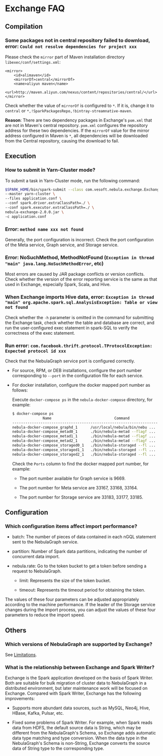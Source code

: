 # Exchange FAQ

## Compilation

### Some packages not in central repository failed to download, error: `Could not resolve dependencies for project xxx`

Please check the `mirror` part of Maven installation directory `libexec/conf/settings.xml`:

```text
<mirror>
    <id>alimaven</id>
    <mirrorOf>central</mirrorOf>
    <name>aliyun maven</name>
    <url>http://maven.aliyun.com/nexus/content/repositories/central/</url>
</mirror>
```

Check whether the value of `mirrorOf` is configured to `*`. If it is, change it to `central` or `*,!SparkPackagesRepo,!bintray-streamnative-maven`.

**Reason**: There are two dependency packages in Exchange's `pom.xml` that are not in Maven's central repository. `pom.xml` configures the repository address for these two dependencies. If the `mirrorOf` value for the mirror address configured in Maven is `*`, all dependencies will be downloaded from the Central repository, causing the download to fail.

## Execution

### How to submit in Yarn-Cluster mode?

To submit a task in Yarn-Cluster mode, run the following command:

```bash
$SPARK_HOME/bin/spark-submit --class com.vesoft.nebula.exchange.Exchange \
--master yarn-cluster \
--files application.conf \
--conf spark.driver.extraClassPath=./ \
--conf spark.executor.extraClassPath=./ \
nebula-exchange-2.0.0.jar \
-c application.conf
```

### Error: `method name xxx not found`

Generally, the port configuration is incorrect. Check the port configuration of the Meta service, Graph service, and Storage service.

### Error: NoSuchMethod, MethodNotFound (`Exception in thread "main" java.lang.NoSuchMethodError`, etc)

Most errors are caused by JAR package conflicts or version conflicts. Check whether the version of the error reporting service is the same as that used in Exchange, especially Spark, Scala, and Hive.

### When Exchange imports Hive data, error: `Exception in thread "main" org.apache.spark.sql.AnalysisException: Table or view not found`

Check whether the `-h` parameter is omitted in the command for submitting the Exchange task, check whether the table and database are correct, and run the user-configured exec statement in spark-SQL to verify the correctness of the exec statement.

### Run error: `com.facebook.thrift.protocol.TProtocolException: Expected protocol id xxx`

Check that the NebulaGraph service port is configured correctly.

- For source, RPM, or DEB installations, configure the port number corresponding to `--port` in the configuration file for each service.

- For docker installation, configure the docker mapped port number as follows:

    Execute `docker-compose ps` in the `nebula-docker-compose` directory, for example:

    ```bash
    $ docker-compose ps
                  Name                             Command                  State                                                         Ports
    ---------------------------------------------------------------------------------------------------------------------------------------------------------------------------------------------
    nebula-docker-compose_graphd_1      /usr/local/nebula/bin/nebu ...   Up (healthy)   0.0.0.0:33205->19669/tcp, 0.0.0.0:33204->19670/tcp, 0.0.0.0:9669->9669/tcp
    nebula-docker-compose_metad0_1      ./bin/nebula-metad --flagf ...   Up (healthy)   0.0.0.0:33165->19559/tcp, 0.0.0.0:33162->19560/tcp, 0.0.0.0:33167->9559/tcp, 9560/tcp
    nebula-docker-compose_metad1_1      ./bin/nebula-metad --flagf ...   Up (healthy)   0.0.0.0:33166->19559/tcp, 0.0.0.0:33163->19560/tcp, 0.0.0.0:33168->9559/tcp, 9560/tcp
    nebula-docker-compose_metad2_1      ./bin/nebula-metad --flagf ...   Up (healthy)   0.0.0.0:33161->19559/tcp, 0.0.0.0:33160->19560/tcp, 0.0.0.0:33164->9559/tcp, 9560/tcp
    nebula-docker-compose_storaged0_1   ./bin/nebula-storaged --fl ...   Up (healthy)   0.0.0.0:33180->19779/tcp, 0.0.0.0:33178->19780/tcp, 9777/tcp, 9778/tcp, 0.0.0.0:33183->9779/tcp, 9780/tcp
    nebula-docker-compose_storaged1_1   ./bin/nebula-storaged --fl ...   Up (healthy)   0.0.0.0:33175->19779/tcp, 0.0.0.0:33172->19780/tcp, 9777/tcp, 9778/tcp, 0.0.0.0:33177->9779/tcp, 9780/tcp
    nebula-docker-compose_storaged2_1   ./bin/nebula-storaged --fl ...   Up (healthy)   0.0.0.0:33184->19779/tcp, 0.0.0.0:33181->19780/tcp, 9777/tcp, 9778/tcp, 0.0.0.0:33185->9779/tcp, 9780/tcp
    ```

    Check the `Ports` column to find the docker mapped port number, for example:

    - The port number available for Graph service is 9669.

    - The port number for Meta service are 33167, 33168, 33164.

    - The port number for Storage service are 33183, 33177, 33185.

## Configuration

### Which configuration items affect import performance?

- batch: The number of pieces of data contained in each nGQL statement sent to the NebulaGraph service.

- partition: Number of Spark data partitions, indicating the number of concurrent data import.

- nebula.rate: Go to the token bucket to get a token before sending a request to NebulaGraph.

    - limit: Represents the size of the token bucket.

    - timeout: Represents the timeout period for obtaining the token.

The values of these four parameters can be adjusted appropriately according to the machine performance. If the leader of the Storage service changes during the import process, you can adjust the values of these four parameters to reduce the import speed.

## Others

### Which versions of NebulaGraph are supported by Exchange?

See [Limitations](about-exchange/ex-ug-limitations.md).

### What is the relationship between Exchange and Spark Writer?

Exchange is the Spark application developed on the basis of Spark Writer. Both are suitable for bulk migration of cluster data to NebulaGraph in a distributed environment, but later maintenance work will be focused on Exchange. Compared with Spark Writer, Exchange has the following improvements:

- Supports more abundant data sources, such as MySQL, Neo4j, Hive, HBase, Kafka, Pulsar, etc.

- Fixed some problems of Spark Writer. For example, when Spark reads data from HDFS, the default source data is String, which may be different from the NebulaGraph's Schema, so Exchange adds automatic data type matching and type conversion. When the data type in the NebulaGraph's Schema is non-String, Exchange converts the source data of String type to the corresponding type.